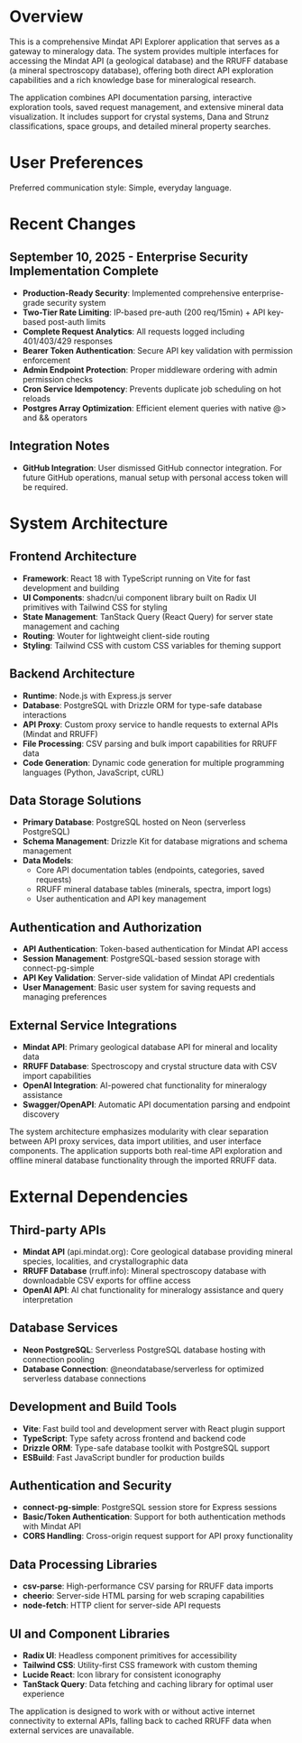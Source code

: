 # Overview

This is a comprehensive Mindat API Explorer application that serves as a gateway to mineralogy data. The system provides multiple interfaces for accessing the Mindat API (a geological database) and the RRUFF database (a mineral spectroscopy database), offering both direct API exploration capabilities and a rich knowledge base for mineralogical research.

The application combines API documentation parsing, interactive exploration tools, saved request management, and extensive mineral data visualization. It includes support for crystal systems, Dana and Strunz classifications, space groups, and detailed mineral property searches.

# User Preferences

Preferred communication style: Simple, everyday language.

# Recent Changes

## September 10, 2025 - Enterprise Security Implementation Complete
- **Production-Ready Security**: Implemented comprehensive enterprise-grade security system
- **Two-Tier Rate Limiting**: IP-based pre-auth (200 req/15min) + API key-based post-auth limits  
- **Complete Request Analytics**: All requests logged including 401/403/429 responses
- **Bearer Token Authentication**: Secure API key validation with permission enforcement
- **Admin Endpoint Protection**: Proper middleware ordering with admin permission checks
- **Cron Service Idempotency**: Prevents duplicate job scheduling on hot reloads
- **Postgres Array Optimization**: Efficient element queries with native @> and && operators

## Integration Notes
- **GitHub Integration**: User dismissed GitHub connector integration. For future GitHub operations, manual setup with personal access token will be required.

# System Architecture

## Frontend Architecture
- **Framework**: React 18 with TypeScript running on Vite for fast development and building
- **UI Components**: shadcn/ui component library built on Radix UI primitives with Tailwind CSS for styling
- **State Management**: TanStack Query (React Query) for server state management and caching
- **Routing**: Wouter for lightweight client-side routing
- **Styling**: Tailwind CSS with custom CSS variables for theming support

## Backend Architecture
- **Runtime**: Node.js with Express.js server
- **Database**: PostgreSQL with Drizzle ORM for type-safe database interactions
- **API Proxy**: Custom proxy service to handle requests to external APIs (Mindat and RRUFF)
- **File Processing**: CSV parsing and bulk import capabilities for RRUFF data
- **Code Generation**: Dynamic code generation for multiple programming languages (Python, JavaScript, cURL)

## Data Storage Solutions
- **Primary Database**: PostgreSQL hosted on Neon (serverless PostgreSQL)
- **Schema Management**: Drizzle Kit for database migrations and schema management
- **Data Models**: 
  - Core API documentation tables (endpoints, categories, saved requests)
  - RRUFF mineral database tables (minerals, spectra, import logs)
  - User authentication and API key management

## Authentication and Authorization
- **API Authentication**: Token-based authentication for Mindat API access
- **Session Management**: PostgreSQL-based session storage with connect-pg-simple
- **API Key Validation**: Server-side validation of Mindat API credentials
- **User Management**: Basic user system for saving requests and managing preferences

## External Service Integrations
- **Mindat API**: Primary geological database API for mineral and locality data
- **RRUFF Database**: Spectroscopy and crystal structure data with CSV import capabilities
- **OpenAI Integration**: AI-powered chat functionality for mineralogy assistance
- **Swagger/OpenAPI**: Automatic API documentation parsing and endpoint discovery

The system architecture emphasizes modularity with clear separation between API proxy services, data import utilities, and user interface components. The application supports both real-time API exploration and offline mineral database functionality through the imported RRUFF data.

# External Dependencies

## Third-party APIs
- **Mindat API** (api.mindat.org): Core geological database providing mineral species, localities, and crystallographic data
- **RRUFF Database** (rruff.info): Mineral spectroscopy database with downloadable CSV exports for offline access
- **OpenAI API**: AI chat functionality for mineralogy assistance and query interpretation

## Database Services
- **Neon PostgreSQL**: Serverless PostgreSQL database hosting with connection pooling
- **Database Connection**: @neondatabase/serverless for optimized serverless database connections

## Development and Build Tools
- **Vite**: Fast build tool and development server with React plugin support
- **TypeScript**: Type safety across frontend and backend code
- **Drizzle ORM**: Type-safe database toolkit with PostgreSQL support
- **ESBuild**: Fast JavaScript bundler for production builds

## Authentication and Security
- **connect-pg-simple**: PostgreSQL session store for Express sessions
- **Basic/Token Authentication**: Support for both authentication methods with Mindat API
- **CORS Handling**: Cross-origin request support for API proxy functionality

## Data Processing Libraries
- **csv-parse**: High-performance CSV parsing for RRUFF data imports
- **cheerio**: Server-side HTML parsing for web scraping capabilities
- **node-fetch**: HTTP client for server-side API requests

## UI and Component Libraries
- **Radix UI**: Headless component primitives for accessibility
- **Tailwind CSS**: Utility-first CSS framework with custom theming
- **Lucide React**: Icon library for consistent iconography
- **TanStack Query**: Data fetching and caching library for optimal user experience

The application is designed to work with or without active internet connectivity to external APIs, falling back to cached RRUFF data when external services are unavailable.
